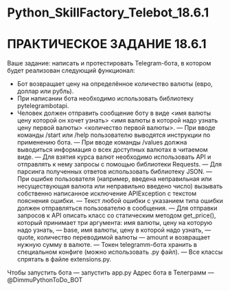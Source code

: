 # Python_SkillFactory_Telebot_18.6.1

# ПРАКТИЧЕСКОЕ ЗАДАНИЕ 18.6.1 #

Ваше задание: написать и протестировать Telegram-бота, в котором будет реализован следующий функционал:
* Бот возвращает цену на определённое количество валюты (евро, доллар или рубль).
* При написании бота необходимо использовать библиотеку pytelegrambotapi.
* Человек должен отправить сообщение боту в виде <имя валюты цену которой он хочет узнать> <имя валюты в которой надо узнать цену первой валюты> <количество первой валюты>.
— При вводе команды /start или /help пользователю выводятся инструкции по применению бота.
— При вводе команды /values должна выводиться информация о всех доступных валютах в читаемом виде.
— Для взятия курса валют необходимо использовать API и отправлять к нему запросы с помощью библиотеки Requests.
— Для парсинга полученных ответов использовать библиотеку JSON.
— При ошибке пользователя (например, введена неправильная или несуществующая валюта или неправильно введено число) вызывать собственно написанное исключение APIException с текстом пояснения ошибки.
— Текст любой ошибки с указанием типа ошибки должен отправляться пользователю в сообщения.
— Для отправки запросов к API описать класс со статическим методом get_price(), который принимает три аргумента: имя валюты, цену на которую надо узнать, — base, имя валюты, цену в которой надо узнать, — quote, количество переводимой валюты — amount и возвращает нужную сумму в валюте.
— Токен telegramm-бота хранить в специальном конфиге (можно использовать .py файл).
— Все классы спрятать в файле extensions.py.

Чтобы запустить бота — запустить app.py
Адрес бота в Телеграмм — @DimmuPythonToDo_BOT
